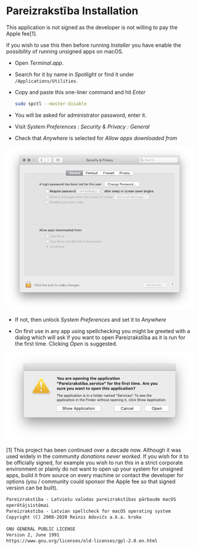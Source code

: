 # Pareizrakstība Installation

This application is not signed as the developer is not willing to pay the Apple fee[1].  

If you wish to use this then before running *Installer* you have enable the possibility of running unsigned apps on macOS.

* Open *Terminal.app*.

* Search for it by name in *Spotlight* or find it under `/Applications/Utilities`.

* Copy and paste this one-liner command and hit *Enter*

	```sh
	sudo spctl --master-disable
	```
* You will be asked for administrator password, enter it.

* Visit *System Preferences : Security & Privacy : General* 

* Check that *Anywhere* is selected for *Allow apps downloaded from*

![](allow-anywhere.png)

* If not, then unlock *System Preferences* and set it to *Anywhere*

* On first use in any app using spellchecking you might be greeted with a dialog which will ask if you want to open Pareizrakstība as it is run for the first time. Clicking *Open* is suggested.

![](first-time.png)


[1] This project has been continued over a decade now. Although it was used widely in the community *donations never worked*. If you wish for it to be officially signed, for example you wish to run this in a strict corporate environment or plainly do not want to open up your system for unsigned apps, build it from source on every machine or contact the developer for options (you / community could sponsor the Apple fee so that signed version can be built).


```
Pareizrakstība - Latviešu valodas pareizrakstības pārbaude macOS operētājsistēmai
Pareizrakstiba - Latvian spellcheck for macOS operating system
Copyright (C) 2008-2020 Reinis Adovičs a.k.a. kroko

GNU GENERAL PUBLIC LICENSE
Version 2, June 1991
https://www.gnu.org/licenses/old-licenses/gpl-2.0.en.html
```
